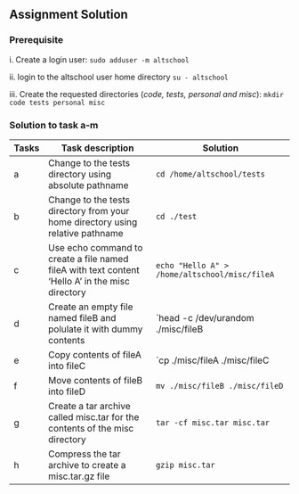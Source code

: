 ## Assignment Solution
### Prerequisite

i. Create a login user: `sudo adduser -m altschool`

ii. login to the altschool user home directory `su - altschool`

iii. Create the requested directories (_code, tests, personal and misc_): `mkdir code tests personal misc`

### Solution to task a-m

| Tasks | Task description | Solution |
|-------|------------------|------------|
|a      | Change to the tests directory using absolute pathname | `cd /home/altschool/tests` |
|b      | Change to the tests directory from your home directory using relative pathname | `cd ./test` |
|c      |  Use echo command to create a file named fileA with text content ‘Hello A’ in the misc directory | `echo "Hello A" > /home/altschool/misc/fileA`   |
|d      | Create an empty file named fileB and polulate it with dummy contents | `head -c /dev/urandom ./misc/fileB |
|e      | Copy contents of fileA into fileC               | `cp ./misc/fileA ./misc/fileC  |
|f      | Move contents of fileB into fileD | `mv ./misc/fileB ./misc/fileD`  |
|g      | Create a tar archive called misc.tar for the contents of the misc directory | `tar -cf misc.tar misc.tar` |
|h      | Compress the tar archive to create a misc.tar.gz file | `gzip misc.tar` |
